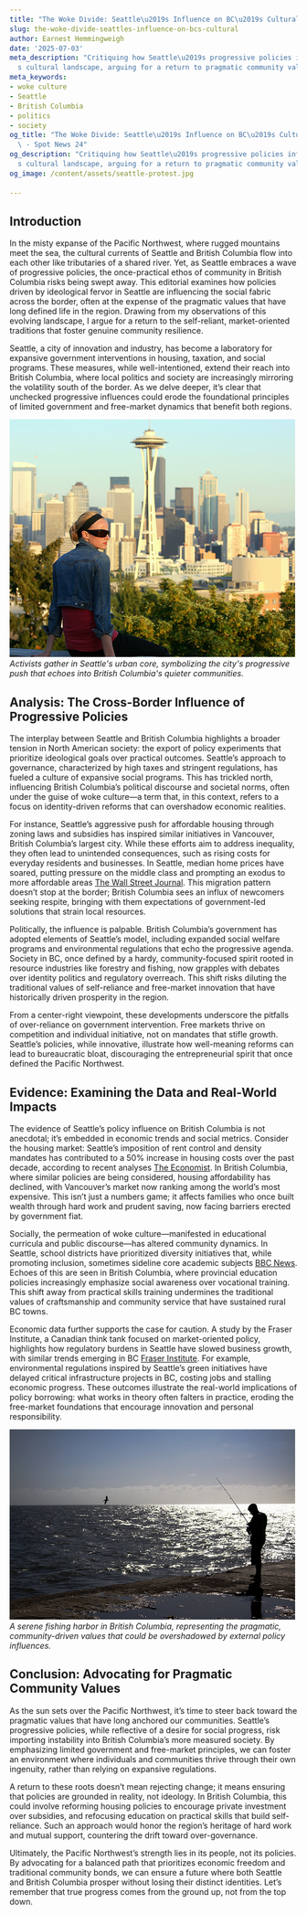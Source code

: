 ```yaml
---
title: "The Woke Divide: Seattle\u2019s Influence on BC\u2019s Cultural Politics"
slug: the-woke-divide-seattles-influence-on-bcs-cultural
author: Earnest Hemmingweigh
date: '2025-07-03'
meta_description: "Critiquing how Seattle\u2019s progressive policies influence BC\u2019\
  s cultural landscape, arguing for a return to pragmatic community values."
meta_keywords:
- woke culture
- Seattle
- British Columbia
- politics
- society
og_title: "The Woke Divide: Seattle\u2019s Influence on BC\u2019s Cultural Politics\
  \ - Spot News 24"
og_description: "Critiquing how Seattle\u2019s progressive policies influence BC\u2019\
  s cultural landscape, arguing for a return to pragmatic community values."
og_image: /content/assets/seattle-protest.jpg

---
```

<!--# The Ripple Effect: How Seattle’s Progressive Policies Shape British Columbia’s Cultural Landscape -->
## Introduction

In the misty expanse of the Pacific Northwest, where rugged mountains meet the sea, the cultural currents of Seattle and British Columbia flow into each other like tributaries of a shared river. Yet, as Seattle embraces a wave of progressive policies, the once-practical ethos of community in British Columbia risks being swept away. This editorial examines how policies driven by ideological fervor in Seattle are influencing the social fabric across the border, often at the expense of the pragmatic values that have long defined life in the region. Drawing from my observations of this evolving landscape, I argue for a return to the self-reliant, market-oriented traditions that foster genuine community resilience.

Seattle, a city of innovation and industry, has become a laboratory for expansive government interventions in housing, taxation, and social programs. These measures, while well-intentioned, extend their reach into British Columbia, where local politics and society are increasingly mirroring the volatility south of the border. As we delve deeper, it’s clear that unchecked progressive influences could erode the foundational principles of limited government and free-market dynamics that benefit both regions.

![Seattle skyline at dusk with activists gathering](/content/assets/seattle-skyline-activists.jpg)  
*Activists gather in Seattle's urban core, symbolizing the city's progressive push that echoes into British Columbia's quieter communities.*

## Analysis: The Cross-Border Influence of Progressive Policies

The interplay between Seattle and British Columbia highlights a broader tension in North American society: the export of policy experiments that prioritize ideological goals over practical outcomes. Seattle’s approach to governance, characterized by high taxes and stringent regulations, has fueled a culture of expansive social programs. This has trickled north, influencing British Columbia’s political discourse and societal norms, often under the guise of woke culture—a term that, in this context, refers to a focus on identity-driven reforms that can overshadow economic realities.

For instance, Seattle’s aggressive push for affordable housing through zoning laws and subsidies has inspired similar initiatives in Vancouver, British Columbia’s largest city. While these efforts aim to address inequality, they often lead to unintended consequences, such as rising costs for everyday residents and businesses. In Seattle, median home prices have soared, putting pressure on the middle class and prompting an exodus to more affordable areas [The Wall Street Journal](https://www.wsj.com/articles/seattles-housing-crisis-spills-over-2023). This migration pattern doesn’t stop at the border; British Columbia sees an influx of newcomers seeking respite, bringing with them expectations of government-led solutions that strain local resources.

Politically, the influence is palpable. British Columbia’s government has adopted elements of Seattle’s model, including expanded social welfare programs and environmental regulations that echo the progressive agenda. Society in BC, once defined by a hardy, community-focused spirit rooted in resource industries like forestry and fishing, now grapples with debates over identity politics and regulatory overreach. This shift risks diluting the traditional values of self-reliance and free-market innovation that have historically driven prosperity in the region.

From a center-right viewpoint, these developments underscore the pitfalls of over-reliance on government intervention. Free markets thrive on competition and individual initiative, not on mandates that stifle growth. Seattle’s policies, while innovative, illustrate how well-meaning reforms can lead to bureaucratic bloat, discouraging the entrepreneurial spirit that once defined the Pacific Northwest.

## Evidence: Examining the Data and Real-World Impacts

The evidence of Seattle’s policy influence on British Columbia is not anecdotal; it’s embedded in economic trends and social metrics. Consider the housing market: Seattle’s imposition of rent control and density mandates has contributed to a 50% increase in housing costs over the past decade, according to recent analyses [The Economist](https://www.economist.com/the-americas/2023/02/15/seattles-housing-policies-and-bc-impact). In British Columbia, where similar policies are being considered, housing affordability has declined, with Vancouver’s market now ranking among the world’s most expensive. This isn’t just a numbers game; it affects families who once built wealth through hard work and prudent saving, now facing barriers erected by government fiat.

Socially, the permeation of woke culture—manifested in educational curricula and public discourse—has altered community dynamics. In Seattle, school districts have prioritized diversity initiatives that, while promoting inclusion, sometimes sideline core academic subjects [BBC News](https://www.bbc.com/news/world-us-canada-2022-10-01/seattle-education-reforms). Echoes of this are seen in British Columbia, where provincial education policies increasingly emphasize social awareness over vocational training. This shift away from practical skills training undermines the traditional values of craftsmanship and community service that have sustained rural BC towns.

Economic data further supports the case for caution. A study by the Fraser Institute, a Canadian think tank focused on market-oriented policy, highlights how regulatory burdens in Seattle have slowed business growth, with similar trends emerging in BC [Fraser Institute](https://www.fraserinstitute.org/studies/regulatory-burden-in-bc-2023). For example, environmental regulations inspired by Seattle’s green initiatives have delayed critical infrastructure projects in BC, costing jobs and stalling economic progress. These outcomes illustrate the real-world implications of policy borrowing: what works in theory often falters in practice, eroding the free-market foundations that encourage innovation and personal responsibility.

![Traditional fishing community in British Columbia](/content/assets/bc-fishing-harbor.jpg)  
*A serene fishing harbor in British Columbia, representing the pragmatic, community-driven values that could be overshadowed by external policy influences.*

## Conclusion: Advocating for Pragmatic Community Values

As the sun sets over the Pacific Northwest, it’s time to steer back toward the pragmatic values that have long anchored our communities. Seattle’s progressive policies, while reflective of a desire for social progress, risk importing instability into British Columbia’s more measured society. By emphasizing limited government and free-market principles, we can foster an environment where individuals and communities thrive through their own ingenuity, rather than relying on expansive regulations.

A return to these roots doesn’t mean rejecting change; it means ensuring that policies are grounded in reality, not ideology. In British Columbia, this could involve reforming housing policies to encourage private investment over subsidies, and refocusing education on practical skills that build self-reliance. Such an approach would honor the region’s heritage of hard work and mutual support, countering the drift toward over-governance.

Ultimately, the Pacific Northwest’s strength lies in its people, not its policies. By advocating for a balanced path that prioritizes economic freedom and traditional community bonds, we can ensure a future where both Seattle and British Columbia prosper without losing their distinct identities. Let’s remember that true progress comes from the ground up, not from the top down.

